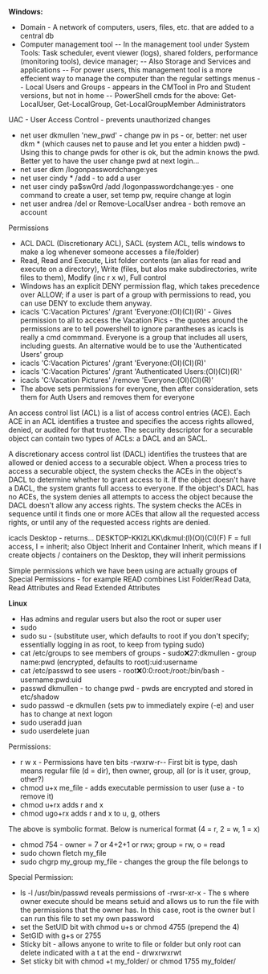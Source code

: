 **Windows:**
- Domain - A network of computers, users, files, etc. that are added to a central db
- Computer management tool
-- In the management tool under System Tools: Task scheduler, event viewer (logs), shared folders, performance (monitoring tools), device manager;
-- Also Storage and Services and applications
-- For power users, this management tool is a more effecient way to manage the computer than the regular settings menus
-- Local Users and Groups - appears in the CMTool in Pro and Student versions, but not in home
-- PowerShell cmds for the above: Get-LocalUser, Get-LocalGroup, Get-LocalGroupMember Administrators

UAC - User Access Control - prevents unauthorized changes

- net user dkmullen 'new_pwd' - change pw in ps - or, better: net user dkm * (which causes net to pause and let you enter a hidden pwd) - Using this to change pwds for other is ok, but the admin knows the pwd. Better yet to have the user change pwd at next login...
- net user dkm /logonpasswordchange:yes
- net user cindy * /add - to add a user
- net user cindy pa$sw0rd /add /logonpasswordchange:yes - one command to create a user, set temp pw, require change at login
- net user andrea /del or Remove-LocalUser andrea - both remove an account

Permissions
- ACL DACL (Discretionary ACL), SACL (system ACL, tells windows to make a log whenever someone accesses a file/folder)
- Read, Read and Execute, List folder contents (an alias for read and execute on a directory), Write (files, but alos make subdirectories, write files to them), Modify (inc r x w), Full control
- Windows has an explicit DENY permission flag, which takes precedence over ALLOW; if a user is part of a group with permissions to read, you can use DENY to exclude them anyway.
- icacls 'C:Vacation Pictures\' /grant 'Everyone:(OI)(CI)(R)' - Gives permission to all to access the Vacation Pics - the quotes around the permissions are to tell powershell to ignore parantheses as icacls is really a cmd commmand. Everyone is a group that includes all users, including guests. An alternative would be to use the 'Authenticated Users' group
- icacls 'C:Vacation Pictures\' /grant 'Everyone:(OI)(CI)(R)'
- icacls 'C:Vacation Pictures\' /grant 'Authenticated Users:(OI)(CI)(R)'
- icacls 'C:Vacation Pictures\' /remove 'Everyone:(OI)(CI)(R)'
- The above sets permissions for everyone, then after consideration, sets them for Auth Users and removes them for everyone

An access control list (ACL) is a list of access control entries (ACE). Each ACE in an ACL identifies a trustee and specifies the access rights allowed, denied, or audited for that trustee. The security descriptor for a securable object can contain two types of ACLs: a DACL and an SACL.

A discretionary access control list (DACL) identifies the trustees that are allowed or denied access to a securable object. When a process tries to access a securable object, the system checks the ACEs in the object's DACL to determine whether to grant access to it. If the object doesn't have a DACL, the system grants full access to everyone. If the object's DACL has no ACEs, the system denies all attempts to access the object because the DACL doesn't allow any access rights. The system checks the ACEs in sequence until it finds one or more ACEs that allow all the requested access rights, or until any of the requested access rights are denied.

icacls Desktop - returns... DESKTOP-KKI2LKK\dkmul:(I)(OI)(CI)(F) F = full access, I = inherit; also Object Inherit and Container Inherit, which means if I create objects / containers on the Desktop, they will inherit permissions

Simple permissions which we have been using are actually groups of Special Permissions - for example READ combines List Folder/Read Data, Read Attributes and Read Extended Attributes

**Linux**
- Has admins and regular users but also the root or super user
- sudo
- sudo su - (substitute user, which defaults to root if you don't specify; essentially logging in as root, to keep from typing sudo)
- cat /etc/groups to see members of groups - sudo:x:27:dkmullen - group name:pwd (encrypted, defaults to root):uid:username
- cat /etc/passwd to see users - root:x:0:0:root:/root:/bin/bash - username:pwd:uid
- passwd dkmullen - to change pwd - pwds are encrypted and stored in etc/shadow
- sudo passwd -e dkmullen (sets pw to immediately expire (-e) and user has to change at next logon
- sudo useradd juan 
- sudo userdelete juan

Permissions:
- r w x - Permissions have ten bits -rwxrw-r-- First bit is type, dash means regular file (d = dir), then owner, group, all (or is it user, group, other?)
- chmod u+x me_file - adds executable permission to user (use a - to remove it)
- chmod u+rx adds r and x
- chmod ugo+rx adds r and x to u, g, others

The above is symbolic format. Below is numerical format (4 = r, 2 = w, 1 = x)
- chmod 754 - owner = 7 or 4+2+1 or rwx; group = rw, o = read
- sudo chown fletch my_file
- sudo chgrp my_group my_file - changes the group the file belongs to

Special Permission:
- ls -l /usr/bin/passwd reveals permissions of -rwsr-xr-x - The s where owner execute should be means setuid and allows us to run the file with the permissions that the owner has. In this case, root is the owner but I can run this file to set my own password
- set the SetUID bit with chmod u+s or chmod 4755 (prepend the 4)
- SetGID with g+s or 2755
- Sticky bit - allows anyone to write  to file or folder but only root can delete indicated with a t at the end - drwxrwxrwt
- Set sticky bit with chmod +t my_folder/ or chmod 1755 my_folder/

